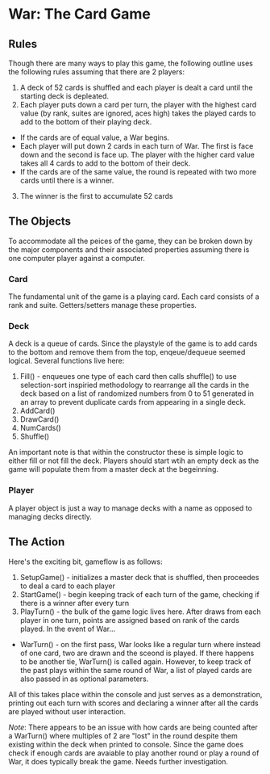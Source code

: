 # War: The Card Game

## Rules
Though there are many ways to play this game, the following outline uses the following rules assuming that there are 2 players:

1. A deck of 52 cards is shuffled and each player is dealt a card until the starting deck is depleated.
2. Each player puts down a card per turn, the player with the highest card value (by rank, suites are ignored, aces high) takes the played cards to add to the bottom of their playing deck.    
  * If the cards are of equal value, a War begins.     
  * Each player will put down 2 cards in each turn of War. The first is face down and the second is face up. The player with the higher card value takes all 4 cards to add to the bottom of their deck.    
  * If the cards are of the same value, the round is repeated with two more cards until there is a winner.
3. The winner is the first to accumulate 52 cards

## The Objects
To accommodate all the peices of the game, they can be broken down by the major components and their associated properties assuming there is one computer player against a computer.

### Card
The fundamental unit of the game is a playing card. Each card consists of a rank and suite. Getters/setters manage these properties. 

### Deck
A deck is a queue of cards. Since the playstyle of the game is to add cards to the bottom and remove them from the top, enqeue/dequeue seemed logical. Several functions live here:

1. Fill() - enqueues one type of each card then calls shuffle() to use selection-sort inspiried methodology to rearrange all the cards in the deck based on a list of randomized numbers from 0 to 51 generated in an array to prevent duplicate cards from appearing in a single deck. 
2. AddCard()
3. DrawCard()
4. NumCards()
5. Shuffle()

An important note is that within the constructor these is simple logic to either fill or not fill the deck. Players should start wtih an empty deck as the game will populate them from a master deck at the begeinning. 

### Player
A player object is just a way to manage decks with a name as opposed to managing decks directly. 

## The Action
Here's the exciting bit, gameflow is as follows:

1. SetupGame() - initializes a master deck that is shuffled, then proceedes to deal a card to each player
2. StartGame() - begin keeping track of each turn of the game, checking if there is a winner after every turn
3. PlayTurn() - the bulk of the game logic lives here. After draws from each player in one turn, points are assigned based on rank of the cards played. In the event of War...
  * WarTurn() - on the first pass, War looks like a regular turn where instead of one card, two are drawn and the sceond is played. If there happens to be another tie, WarTurn() is called again. However, to keep track of the past plays within the same round of War, a list of played cards are also passed in as optional parameters. 

All of this takes place within the console and just serves as a demonstration, printing out each turn with scores and declaring a winner after all the cards are played without user interaction. 

_Note_: There appears to be an issue with how cards are being counted after a WarTurn() where multiples of 2 are "lost" in the round despite them existing within the deck when printed to console. Since the game does check if enough cards are avaiable to play another round or play a round of War, it does typically break the game. Needs further investigation.
